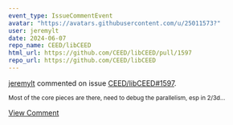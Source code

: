 ```yaml
---
event_type: IssueCommentEvent
avatar: "https://avatars.githubusercontent.com/u/25011573?"
user: jeremylt
date: 2024-06-07
repo_name: CEED/libCEED
html_url: https://github.com/CEED/libCEED/pull/1597
repo_url: https://github.com/CEED/libCEED
---
```


<a href='https://github.com/jeremylt' target='_blank'>jeremylt</a> commented on issue <a href='https://github.com/CEED/libCEED/pull/1597' target='_blank'>CEED/libCEED#1597</a>.

<small>Most of the core pieces are there, need  to debug the parallelism, esp in 2/3d...</small>

<a href='https://github.com/CEED/libCEED/pull/1597' target='_blank'>View Comment</a>